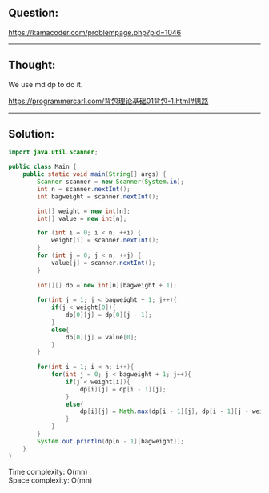 ## Question:

https://kamacoder.com/problempage.php?pid=1046

---
## Thought:
We use md dp to do it.

https://programmercarl.com/背包理论基础01背包-1.html#思路

---
## Solution:
```Java
import java.util.Scanner;

public class Main {
    public static void main(String[] args) {
        Scanner scanner = new Scanner(System.in);
        int n = scanner.nextInt();
        int bagweight = scanner.nextInt();

        int[] weight = new int[n];
        int[] value = new int[n];

        for (int i = 0; i < n; ++i) {
            weight[i] = scanner.nextInt();
        }
        for (int j = 0; j < n; ++j) {
            value[j] = scanner.nextInt();
        }
        
        int[][] dp = new int[n][bagweight + 1];
        
        for(int j = 1; j < bagweight + 1; j++){
            if(j < weight[0]){
                dp[0][j] = dp[0][j - 1];
            }
            else{
                dp[0][j] = value[0];
            }
        }
        
        for(int i = 1; i < n; i++){
            for(int j = 0; j < bagweight + 1; j++){
                if(j < weight[i]){
                    dp[i][j] = dp[i - 1][j];
                }
                else{
                    dp[i][j] = Math.max(dp[i - 1][j], dp[i - 1][j - weight[i]] + value[i]);
                }
            }
        }
        System.out.println(dp[n - 1][bagweight]);
    }
}
```
Time complexity: O(mn)  
Space complexity: O(mn)
